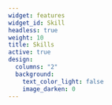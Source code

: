 ```yaml
---
widget: features
widget_id: Skill
headless: true
weight: 10
title: Skills
active: true
design:
  columns: "2"
  background:
    text_color_light: false
    image_darken: 0
---
```

